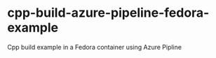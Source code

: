 # cpp-build-azure-pipeline-fedora-example
Cpp build example in a Fedora container using Azure Pipline
